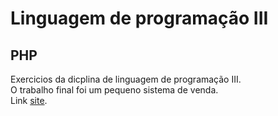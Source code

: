 # Linguagem de programação III
## PHP
 Exercicios da dicplina de linguagem de programação III.    
 O trabalho final foi um pequeno sistema de venda.     
 Link [site](https://wemerson-henrique.github.io/PHP-linguagem-de-programa-o-III/).

